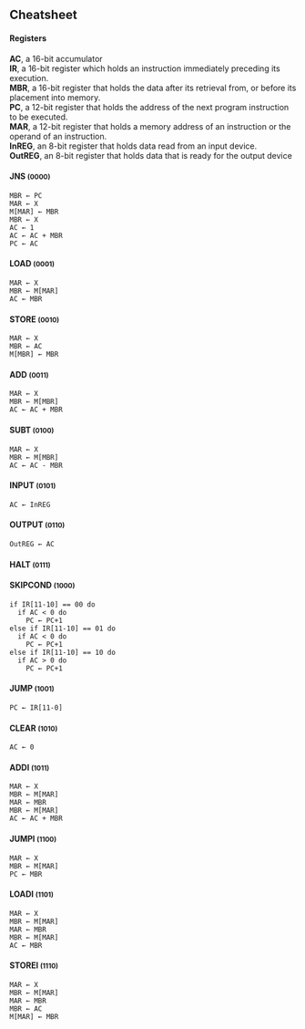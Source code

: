 ## Cheatsheet

#### Registers
**AC**, a 16-bit accumulator<br>
**IR**, a 16-bit register which holds an instruction immediately preceding its execution.<br>
**MBR**, a 16-bit register that holds the data after its retrieval from, or before its placement into memory.<br>
**PC**, a 12-bit register that holds the address of the next program instruction to be executed.<br>
**MAR**, a 12-bit register that holds a memory address of an instruction or the operand of an instruction.<br>
**InREG**, an 8-bit register that holds data read from an input device.<br>
**OutREG**, an 8-bit register that holds data that is ready for the output device<br>

#### JNS <small>(0000)</small>
```
MBR ← PC  
MAR ← X
M[MAR] ← MBR
MBR ← X
AC ← 1  
AC ← AC + MBR  
PC ← AC
```

#### LOAD <small>(0001)</small>
```
MAR ← X
MBR ← M[MAR]  
AC ← MBR
```

#### STORE <small>(0010)</small>
```
MAR ← X
MBR ← AC  
M[MBR] ← MBR
```

#### ADD <small>(0011)</small>
```
MAR ← X
MBR ← M[MBR]  
AC ← AC + MBR
```

#### SUBT <small>(0100)</small>
```
MAR ← X  
MBR ← M[MBR]  
AC ← AC - MBR
```

#### INPUT <small>(0101)</small>
```
AC ← InREG
```

#### OUTPUT <small>(0110)</small>
```
OutREG ← AC
```

#### HALT <small>(0111)</small>

#### SKIPCOND <small>(1000)</small>
```
if IR[11-10] == 00 do
  if AC < 0 do
    PC ← PC+1
else if IR[11-10] == 01 do
  if AC < 0 do
    PC ← PC+1
else if IR[11-10] == 10 do
  if AC > 0 do
    PC ← PC+1
```

#### JUMP <small>(1001)</small>
```
PC ← IR[11-0]
```

#### CLEAR <small>(1010)</small>
```
AC ← 0
```

#### ADDI <small>(1011)</small>
```
MAR ← X
MBR ← M[MAR]  
MAR ← MBR  
MBR ← M[MAR]  
AC ← AC + MBR
```

#### JUMPI <small>(1100)</small>
```
MAR ← X
MBR ← M[MAR]  
PC ← MBR
```

#### LOADI <small>(1101)</small>
```
MAR ← X
MBR ← M[MAR]  
MAR ← MBR  
MBR ← M[MAR]  
AC ← MBR
```

#### STOREI <small>(1110)</small>
```
MAR ← X
MBR ← M[MAR]  
MAR ← MBR  
MBR ← AC  
M[MAR] ← MBR
```
